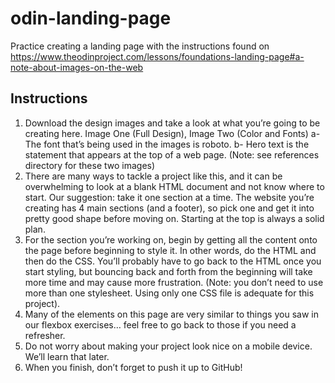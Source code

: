# odin-landing-page
 Practice creating a landing page with the instructions found on https://www.theodinproject.com/lessons/foundations-landing-page#a-note-about-images-on-the-web

## Instructions

1. Download the design images and take a look at what you’re going to be creating here. Image One (Full Design), Image Two (Color and Fonts)
    a- The font that’s being used in the images is roboto.
    b- Hero text is the statement that appears at the top of a web page.
    (Note: see references directory for these two images)
2. There are many ways to tackle a project like this, and it can be overwhelming to look at a blank HTML document and not know where to start. Our suggestion: take it one section at a time. The website you’re creating has 4 main sections (and a footer), so pick one and get it into pretty good shape before moving on. Starting at the top is always a solid plan.
3. For the section you’re working on, begin by getting all the content onto the page before beginning to style it. In other words, do the HTML and then do the CSS. You’ll probably have to go back to the HTML once you start styling, but bouncing back and forth from the beginning will take more time and may cause more frustration. (Note: you don’t need to use more than one stylesheet. Using only one CSS file is adequate for this project).
4. Many of the elements on this page are very similar to things you saw in our flexbox exercises… feel free to go back to those if you need a refresher.
5. Do not worry about making your project look nice on a mobile device. We’ll learn that later.
6. When you finish, don’t forget to push it up to GitHub!
